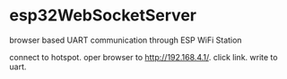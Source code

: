 # esp32WebSocketServer
browser based UART communication through ESP WiFi Station

connect to hotspot. oper browser to http://192.168.4.1/. click link. write to uart.
